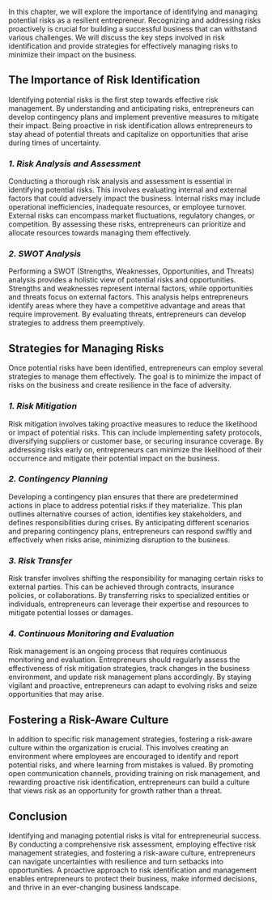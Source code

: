 
In this chapter, we will explore the importance of identifying and managing potential risks as a resilient entrepreneur. Recognizing and addressing risks proactively is crucial for building a successful business that can withstand various challenges. We will discuss the key steps involved in risk identification and provide strategies for effectively managing risks to minimize their impact on the business.

**The Importance of Risk Identification**
-----------------------------------------

Identifying potential risks is the first step towards effective risk management. By understanding and anticipating risks, entrepreneurs can develop contingency plans and implement preventive measures to mitigate their impact. Being proactive in risk identification allows entrepreneurs to stay ahead of potential threats and capitalize on opportunities that arise during times of uncertainty.

### *1. Risk Analysis and Assessment*

Conducting a thorough risk analysis and assessment is essential in identifying potential risks. This involves evaluating internal and external factors that could adversely impact the business. Internal risks may include operational inefficiencies, inadequate resources, or employee turnover. External risks can encompass market fluctuations, regulatory changes, or competition. By assessing these risks, entrepreneurs can prioritize and allocate resources towards managing them effectively.

### *2. SWOT Analysis*

Performing a SWOT (Strengths, Weaknesses, Opportunities, and Threats) analysis provides a holistic view of potential risks and opportunities. Strengths and weaknesses represent internal factors, while opportunities and threats focus on external factors. This analysis helps entrepreneurs identify areas where they have a competitive advantage and areas that require improvement. By evaluating threats, entrepreneurs can develop strategies to address them preemptively.

**Strategies for Managing Risks**
---------------------------------

Once potential risks have been identified, entrepreneurs can employ several strategies to manage them effectively. The goal is to minimize the impact of risks on the business and create resilience in the face of adversity.

### *1. Risk Mitigation*

Risk mitigation involves taking proactive measures to reduce the likelihood or impact of potential risks. This can include implementing safety protocols, diversifying suppliers or customer base, or securing insurance coverage. By addressing risks early on, entrepreneurs can minimize the likelihood of their occurrence and mitigate their potential impact on the business.

### *2. Contingency Planning*

Developing a contingency plan ensures that there are predetermined actions in place to address potential risks if they materialize. This plan outlines alternative courses of action, identifies key stakeholders, and defines responsibilities during crises. By anticipating different scenarios and preparing contingency plans, entrepreneurs can respond swiftly and effectively when risks arise, minimizing disruption to the business.

### *3. Risk Transfer*

Risk transfer involves shifting the responsibility for managing certain risks to external parties. This can be achieved through contracts, insurance policies, or collaborations. By transferring risks to specialized entities or individuals, entrepreneurs can leverage their expertise and resources to mitigate potential losses or damages.

### *4. Continuous Monitoring and Evaluation*

Risk management is an ongoing process that requires continuous monitoring and evaluation. Entrepreneurs should regularly assess the effectiveness of risk mitigation strategies, track changes in the business environment, and update risk management plans accordingly. By staying vigilant and proactive, entrepreneurs can adapt to evolving risks and seize opportunities that may arise.

**Fostering a Risk-Aware Culture**
----------------------------------

In addition to specific risk management strategies, fostering a risk-aware culture within the organization is crucial. This involves creating an environment where employees are encouraged to identify and report potential risks, and where learning from mistakes is valued. By promoting open communication channels, providing training on risk management, and rewarding proactive risk identification, entrepreneurs can build a culture that views risk as an opportunity for growth rather than a threat.

**Conclusion**
--------------

Identifying and managing potential risks is vital for entrepreneurial success. By conducting a comprehensive risk assessment, employing effective risk management strategies, and fostering a risk-aware culture, entrepreneurs can navigate uncertainties with resilience and turn setbacks into opportunities. A proactive approach to risk identification and management enables entrepreneurs to protect their business, make informed decisions, and thrive in an ever-changing business landscape.
